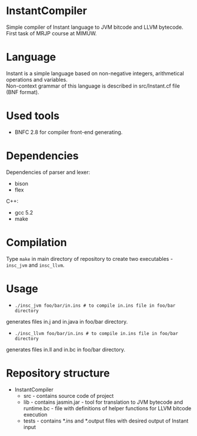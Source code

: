 # InstantCompiler
Simple compiler of Instant language to JVM bitcode and LLVM bytecode.  
First task of MRJP course at MIMUW.

# Language
Instant is a simple language based on non-negative integers, arithmetical operations and variables.  
Non-context grammar of this language is described in src/Instant.cf file (BNF format).

# Used tools
* BNFC 2.8 for compiler front-end generating.

# Dependencies  
Dependencies of parser and lexer:  
* bison  
* flex  

C++:  
* gcc 5.2  
* make  

# Compilation
Type ```make``` in main directory of repository to create two executables - `insc_jvm` and `insc_llvm`.

# Usage
* ```./insc_jvm foo/bar/in.ins # to compile in.ins file in foo/bar directory```  

generates files in.j and in.java in foo/bar directory.  
* ```./insc_llvm foo/bar/in.ins # to compile in.ins file in foo/bar directory```  

generates files in.ll and in.bc in foo/bar directory.

# Repository structure
* InstantCompiler
    * src - contains source code of project
    * lib - contains jasmin.jar - tool for translation to JVM bytecode and runtime.bc - file with definitions of helper functions for LLVM bitcode execution
    * tests - contains *.ins and *.output files with desired output of Instant input

